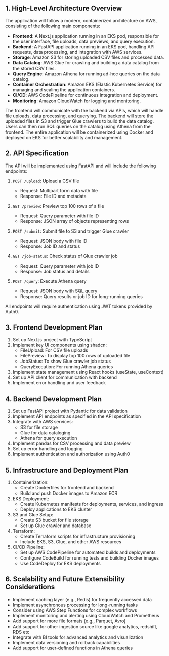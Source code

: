## 1. High-Level Architecture Overview

The application will follow a modern, containerized architecture on AWS, consisting of the following main components:

- **Frontend**: A Next.js application running in an EKS pod, responsible for the user interface, file uploads, data previews, and query execution.
- **Backend**: A FastAPI application running in an EKS pod, handling API requests, data processing, and integration with AWS services.
- **Storage**: Amazon S3 for storing uploaded CSV files and processed data.
- **Data Catalog**: AWS Glue for crawling and building a data catalog from the stored CSV files.
- **Query Engine**: Amazon Athena for running ad-hoc queries on the data catalog.
- **Container Orchestration**: Amazon EKS (Elastic Kubernetes Service) for managing and scaling the application containers.
- **CI/CD**: AWS CodePipeline for continuous integration and deployment.
- **Monitoring**: Amazon CloudWatch for logging and monitoring.

The frontend will communicate with the backend via APIs, which will handle file uploads, data processing, and querying. The backend will store the uploaded files in S3 and trigger Glue crawlers to build the data catalog. Users can then run SQL queries on the catalog using Athena from the frontend. The entire application will be containerized using Docker and deployed on EKS for better scalability and management.

## 2. API Specification

The API will be implemented using FastAPI and will include the following endpoints:

1. `POST /upload`: Upload a CSV file
   - Request: Multipart form data with file
   - Response: File ID and metadata

2. `GET /preview`: Preview top 100 rows of a file
   - Request: Query parameter with file ID
   - Response: JSON array of objects representing rows

3. `POST /submit`: Submit file to S3 and trigger Glue crawler
   - Request: JSON body with file ID
   - Response: Job ID and status

4. `GET /job-status`: Check status of Glue crawler job
   - Request: Query parameter with job ID
   - Response: Job status and details

5. `POST /query`: Execute Athena query
   - Request: JSON body with SQL query
   - Response: Query results or job ID for long-running queries

All endpoints will require authentication using JWT tokens provided by Auth0.

## 3. Frontend Development Plan

1. Set up Next.js project with TypeScript
2. Implement key UI components using shadcn:
   - FileUpload: For CSV file uploads
   - FilePreview: To display top 100 rows of uploaded file
   - JobStatus: To show Glue crawler job status
   - QueryExecution: For running Athena queries
3. Implement state management using React hooks (useState, useContext)
4. Set up API client for communication with backend
5. Implement error handling and user feedback

## 4. Backend Development Plan

1. Set up FastAPI project with Pydantic for data validation
2. Implement API endpoints as specified in the API specification
3. Integrate with AWS services:
   - S3 for file storage
   - Glue for data cataloging
   - Athena for query execution
4. Implement pandas for CSV processing and data preview
5. Set up error handling and logging
6. Implement authentication and authorization using Auth0

## 5. Infrastructure and Deployment Plan

1. Containerization:
   - Create Dockerfiles for frontend and backend
   - Build and push Docker images to Amazon ECR
2. EKS Deployment:
   - Create Kubernetes manifests for deployments, services, and ingress
   - Deploy applications to EKS cluster
3. S3 and Glue Setup:
   - Create S3 bucket for file storage
   - Set up Glue crawler and database
4. Terraform:
   - Create Terraform scripts for infrastructure provisioning
   - Include EKS, S3, Glue, and other AWS resources
5. CI/CD Pipeline:
   - Set up AWS CodePipeline for automated builds and deployments
   - Configure CodeBuild for running tests and building Docker images
   - Use CodeDeploy for EKS deployments

## 6. Scalability and Future Extensibility Considerations

- Implement caching layer (e.g., Redis) for frequently accessed data
- Implement asynchronous processing for long-running tasks
- Consider using AWS Step Functions for complex workflows
- Implement monitoring and alerting using CloudWatch and Prometheus
- Add support for more file formats (e.g., Parquet, Avro)
- Add support for other ingestion source like google analytics, redshift, RDS etc
- Integrate with BI tools for advanced analytics and visualization
- Implement data versioning and rollback capabilities
- Add support for user-defined functions in Athena queries
